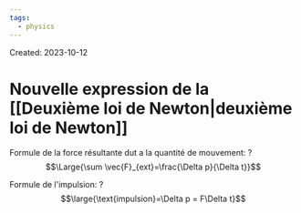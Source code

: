 ```yaml
---
tags:
  - physics
---
```

Created: 2023-10-12

# Nouvelle expression de la [[Deuxième loi de Newton|deuxième loi de Newton]]

Formule de la force résultante dut a la quantité de mouvement:
?
$$\Large{\sum \vec{F}_{ext}=\frac{\Delta p}{\Delta t}}$$
<!--SR:!2023-11-02,6,170-->

Formule de l'impulsion:
?
$$\large{\text{impulsion}=\Delta p = F\Delta t}$$
<!--SR:!2023-11-21,26,250-->
